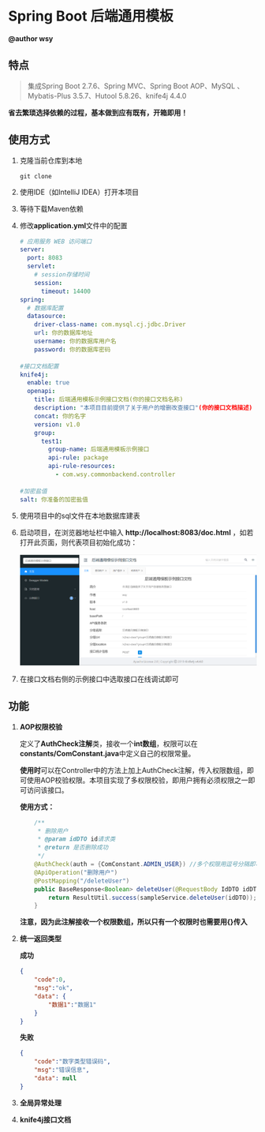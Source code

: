 # Spring Boot 后端通用模板

**@author wsy**

## 特点

> 集成Spring Boot 2.7.6、Spring MVC、Spring Boot AOP、MySQL 、Mybatis-Plus 3.5.7、Hutool 5.8.26、knife4j 4.4.0

**省去繁琐选择依赖的过程，基本做到应有既有，开箱即用！**

## 使用方式

1. 克隆当前仓库到本地

   ```shell
   git clone
   ```

2. 使用IDE（如IntelliJ IDEA）打开本项目

3. 等待下载Maven依赖

4. 修改**application.yml**文件中的配置

   ```yml
   # 应用服务 WEB 访问端口
   server:
     port: 8083
     servlet:
       # session存储时间
       session:
         timeout: 14400
   spring:
     # 数据库配置
     datasource:
       driver-class-name: com.mysql.cj.jdbc.Driver
       url: 你的数据库地址
       username: 你的数据库用户名
       password: 你的数据库密码
   
   #接口文档配置
   knife4j:
     enable: true
     openapi:
       title: 后端通用模板示例接口文档(你的接口文档名称)
       description: "本项目目前提供了关于用户的增删改查接口"(你的接口文档描述)
       concat: 你的名字
       version: v1.0
       group:
         test1:
           group-name: 后端通用模板示例接口
           api-rule: package
           api-rule-resources:
             - com.wsy.commonbackend.controller
   
   #加密盐值
   salt: 你准备的加密盐值
   ```

5. 使用项目中的sql文件在本地数据库建表

6. 启动项目，在浏览器地址栏中输入 **http://localhost:8083/doc.html** ，如若打开此页面，则代表项目初始化成功：

   ![image-20240725170617923](README.assets/image-20240725170617923.png)

7. 在接口文档右侧的示例接口中选取接口在线调试即可

## 功能

1. **AOP权限校验**

   定义了**AuthCheck注解**类，接收一个**int数组**，权限可以在**constants/ComConstant.java**中定义自己的权限常量。

   **使用时**可以在Controller中的方法上加上AuthCheck注解，传入权限数组，即可使用AOP校验权限。本项目实现了多权限校验，即用户拥有必须权限之一即可访问该接口。

   **使用方式：**

   ```java
       /**
        * 删除用户
        * @param idDTO id请求类
        * @return 是否删除成功
        */
       @AuthCheck(auth = {ComConstant.ADMIN_USER}) //多个权限用逗号分隔即可
       @ApiOperation("删除用户")
       @PostMapping("/deleteUser")
       public BaseResponse<Boolean> deleteUser(@RequestBody IdDTO idDTO) {
           return ResultUtil.success(sampleService.deleteUser(idDTO));
       }
   ```

   **注意，因为此注解接收一个权限数组，所以只有一个权限时也需要用{}传入**

2. **统一返回类型**

   **成功**

   ```json
   {
       "code":0,
       "msg":"ok",
       "data": {
           "数据1":"数据1"
       }
   }
   ```

   **失败**

   ```json
   {
       "code":"数字类型错误码",
       "msg":"错误信息",
       "data": null
   }
   ```

3. **全局异常处理**

4. **knife4j接口文档**